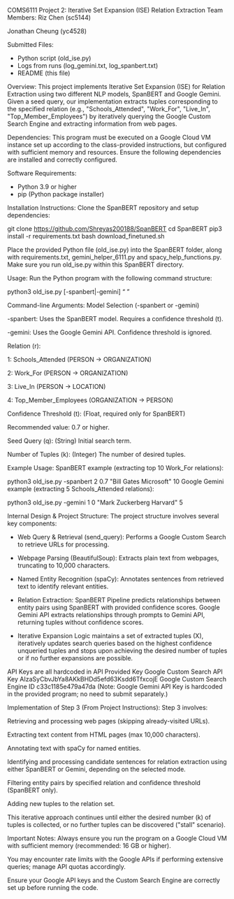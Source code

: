 COMS6111 Project 2: Iterative Set Expansion (ISE) Relation Extraction
Team Members:
Riz Chen (sc5144)

Jonathan Cheung (yc4528)

Submitted Files:
- Python script (old_ise.py)
- Logs from runs (log_gemini.txt, log_spanbert.txt)
- README (this file)

Overview:
This project implements Iterative Set Expansion (ISE) for Relation Extraction using two different NLP models, SpanBERT and Google Gemini. Given a seed query, our implementation extracts tuples corresponding to the specified relation (e.g., "Schools_Attended", "Work_For", "Live_In", "Top_Member_Employees") by iteratively querying the Google Custom Search Engine and extracting information from web pages.

Dependencies:
This program must be executed on a Google Cloud VM instance set up according to the class-provided instructions, but configured with sufficient memory and resources. Ensure the following dependencies are installed and correctly configured.

Software Requirements:
- Python 3.9 or higher
- pip (Python package installer)

Installation Instructions:
Clone the SpanBERT repository and setup dependencies:

git clone https://github.com/Shreyas200188/SpanBERT
cd SpanBERT
pip3 install -r requirements.txt
bash download_finetuned.sh

Place the provided Python file (old_ise.py) into the SpanBERT folder, along with requirements.txt, gemini_helper_6111.py and spacy_help_functions.py. Make sure you run old_ise.py within this SpanBERT directory. 

Usage:
Run the Python program with the following command structure:

python3 old_ise.py [-spanbert|-gemini] <r> <t> <q> <k>

Command-line Arguments:
Model Selection (-spanbert or -gemini)

-spanbert: Uses the SpanBERT model. Requires a confidence threshold (t).

-gemini: Uses the Google Gemini API. Confidence threshold is ignored.

Relation (r):

1: Schools_Attended (PERSON → ORGANIZATION)

2: Work_For (PERSON → ORGANIZATION)

3: Live_In (PERSON → LOCATION)

4: Top_Member_Employees (ORGANIZATION → PERSON)

Confidence Threshold (t): (Float, required only for SpanBERT)

Recommended value: 0.7 or higher.

Seed Query (q): (String) Initial search term.

Number of Tuples (k): (Integer) The number of desired tuples.

Example Usage:
SpanBERT example (extracting top 10 Work_For relations):

python3 old_ise.py -spanbert 2 0.7 "Bill Gates Microsoft" 10
Google Gemini example (extracting 5 Schools_Attended relations):

python3 old_ise.py -gemini 1 0 "Mark Zuckerberg Harvard" 5


Internal Design & Project Structure:
The project structure involves several key components:

- Web Query & Retrieval (send_query): Performs a Google Custom Search to retrieve URLs for processing.

- Webpage Parsing (BeautifulSoup): Extracts plain text from webpages, truncating to 10,000 characters.

- Named Entity Recognition (spaCy): Annotates sentences from retrieved text to identify relevant entities.

- Relation Extraction: SpanBERT Pipeline predicts relationships between entity pairs using SpanBERT with provided confidence scores. Google Gemini API extracts relationships through prompts to Gemini API, returning tuples without confidence scores.

- Iterative Expansion Logic maintains a set of extracted tuples (X), iteratively updates search queries based on the highest confidence unqueried tuples and stops upon achieving the desired number of tuples or if no further expansions are possible.

API Keys are all hardcoded in 
API	Provided Key
Google Custom Search API Key	AIzaSyCbvJbYa8AKkBHDd5efd63Ksdd6TfxcojE
Google Custom Search Engine ID	c33c1185e479a47da
(Note: Google Gemini API Key is hardcoded in the provided program; no need to submit separately.)

Implementation of Step 3 (From Project Instructions):
Step 3 involves:

Retrieving and processing web pages (skipping already-visited URLs).

Extracting text content from HTML pages (max 10,000 characters).

Annotating text with spaCy for named entities.

Identifying and processing candidate sentences for relation extraction using either SpanBERT or Gemini, depending on the selected mode.

Filtering entity pairs by specified relation and confidence threshold (SpanBERT only).

Adding new tuples to the relation set.

This iterative approach continues until either the desired number (k) of tuples is collected, or no further tuples can be discovered ("stall" scenario).

Important Notes:
Always ensure you run the program on a Google Cloud VM with sufficient memory (recommended: 16 GB or higher).

You may encounter rate limits with the Google APIs if performing extensive queries; manage API quotas accordingly.

Ensure your Google API keys and the Custom Search Engine are correctly set up before running the code.

